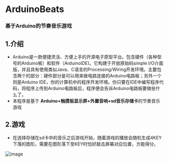 # ArduinoBeats 
### 基于Arduino的节奏音乐游戏
## 1.介绍
  - Arduino是一款便捷灵活、方便上手的开源电子原型平台。包含硬件（各种型号的Arduino板）和软件（ArduinoIDE)。它构建于开放原始码simple I/O介面版，并且具有使用类似Java、C语言的Processing/Wiring开发环境。主要包含两个的部分：硬件部分是可以用来做电路连接的Arduino电路板；另外一个则是Arduino IDE，你的计算机中的程序开发环境。你只要在IDE中编写程序代码，将程序上传到Arduino电路板后，程序便会告诉Arduino电路板要做些什么了。
  - 本程序是基于 **Arduino+触摸板显示屏+外置音响+sd音乐存储卡**的节奏音乐游戏
## 2.游戏
  - 在选择存储在sd卡中的音乐之后游戏开始，随着游戏的播放会随机生成4KEY下落的图形，需要在图形落下至KEY时恰好敲击屏幕对应位置，方能得分。
  
  ![image](http://图呢.忘拍了)
